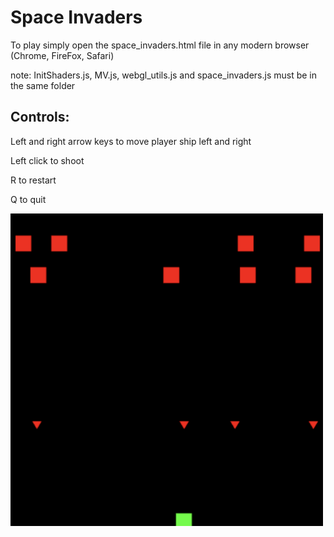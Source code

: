<h1>Space Invaders</h1>

To play simply open the space_invaders.html file in any modern browser (Chrome, FireFox, Safari)

note: InitShaders.js, MV.js, webgl_utils.js and space_invaders.js must be in the same folder

<h2>Controls:</h2>

Left and right arrow keys to move player ship left and right

Left click to shoot

R to restart

Q to quit

<img src="spaceinvaders.png" width="500">


